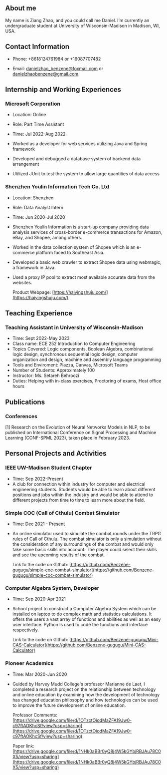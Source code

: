 ## About me

My name is Ziang Zhao, and you could call me Daniel. I’m currently an undergraduate student at University of Wisconsin-Madison in Madison, WI, USA.


## Contact Information
- Phone: +8618124761984 or +16087707482

- Email: [danielzhao_benzene@foxmail.com](danielzhao_benzene@foxmail.com) or [danielzhaobenzene@gmail.com](danielzhaobenzene@gmail.com). 

## Internship and Working Experiences

### Microsoft Corporation

- Location: Online

- Role: Part Time Assistant

- Time: Jul 2022-Aug 2022

- Worked as a developer for web services utilizing Java and Spring framework

- Developed and debugged a database system of backend data arrangement

- Utilized JUnit to test the system to allow large quantities of data access


### Shenzhen Youlin Information Tech Co. Ltd

- Location: Shenzhen

- Role: Data Analyst Intern

- Time: Jun 2020-Jul 2020

- Shenzhen Youlin Information is a start-up company providing data analysis services of cross-border e-commerce transactions for Amazon, eBay, and Shopee, among others.

- Worked in the data collection system of Shopee which is an e-commerce platform faced to Southeast Asia. 

- Developed a basic web crawler to extract Shopee data using webmagic, a framework in Java.

- Used a proxy IP pool to extract most available accurate data from the websites.

    Product Webpage: [https://haiyingshuju.com/](https://haiyingshuju.com/)

## Teaching Experience

### Teaching Assistant in University of Wisconsin-Madison
- Time: Sept 2022-May 2023
- Class name: ECE 252 Introduction to Computer Engineering
- Topics Covered: Logic components, Boolean Algebra, combinational logic design, synchronous sequential logic design, computer organization and design, machine and assembly language programming
- Tools and Enviroment: Piazza, Canvas, Microsoft Teams
- Number of Students: Approximately 100
- Instructor: Ms. Setareh Behroozi
- Duties: Helping with in-class exercises, Proctoring of exams, Host office hours

## Publications

### Conferences
[1] Research on the Evolution of Neural Networks Models in NLP, to be published on  International Conference on Signal Processing and Machine Learning (CONF-SPML 2023), taken place in February 2023. 

## Personal Projects and Activities

### IEEE UW-Madison Student Chapter
- Time: Sep 2022-Present
- A club for connection within industry for computer and electrical engineering students. Students would be able to learn about different positions and jobs within the industry and would be able to attend to different projects from time to time to learn more about the field. 

### Simple COC (Call of Cthulu) Combat Simulator
- Time: Dec 2021 - Present
- An online simulator used to simulate the combat rounds under the TRPG rules of Call of Cthulu. The combat simulator is only a simulation without the consideration of any surroundings of the combat and would only take some basic skills into account. The player could select their skills and see the upcoming results of the combat. 

    Link to the code on Github: [https://github.com/Benzene-gugugu/simple-coc-combat-simulator](https://github.com/Benzene-gugugu/simple-coc-combat-simulator)

### Computer Algebra System, Developer
- Time: Sep 2020-Apr 2021
- School project to construct a Computer Algebra System which can be installed on laptop to do complex math and statistics calculations. It offers the users a vast array of functions and abilities as well as an easy user interface. Python is used to code the functions and interface respectively.

    Link to the code on Github: [https://github.com/Benzene-gugugu/Mini-CAS-Calculator](https://github.com/Benzene-gugugu/Mini-CAS-Calculator)


### Pioneer Academics

- Time: Mar 2020-Jun 2020

- Guided by Harvey Mudd College's professor Marianne de Laet, I completed a research project on the relationship between technology and online education by examining how the development of technology has changed education philosophy and how technologies can be used to improve the future development of online education.

    Professor Comments: [https://drive.google.com/file/d/1OTzctOiodMaZFA19Jw0-c97ftAOKhcSf/view?usp=sharing](https://drive.google.com/file/d/1OTzctOiodMaZFA19Jw0-c97ftAOKhcSf/view?usp=sharing)

    Paper link: [https://drive.google.com/file/d/1NHk0aBBr0yQ8j4W5kGYbjRBJAu78C0X5/view?usp=sharing](https://drive.google.com/file/d/1NHk0aBBr0yQ8j4W5kGYbjRBJAu78C0X5/view?usp=sharing)
